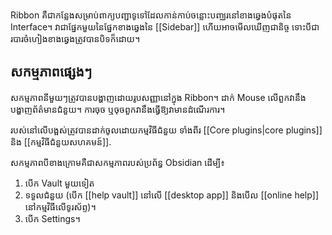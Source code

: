 Ribbon គឺជាកន្លែងសម្រាប់ពាក្យបញ្ជាទូទៅដែលកាន់កាប់ចន្លោះបញ្ឈរនៅខាងឆ្វេងបំផុតនៃ Interface។ វាជាផ្នែកមួយនៃផ្នែកខាងឆ្វេងនៃ [[Sidebar]] ហើយអាចមើលឃើញជានិច្ច ទោះបីជារបារចំហៀងខាងឆ្វេងត្រូវបានបិទក៏ដោយ។

## សកម្មភាពផ្សេងៗ

សកម្មភាពនីមួយៗត្រូវបានបង្ហាញដោយរូបសញ្ញានៅក្នុង Ribbon។​ ដាក់ Mouse លើពួកវានឹងបង្ហាញព័ត៌មានជំនួយ។ ការចុច ឬចុចពួកវានឹងធ្វើឱ្យវាមានដំណើរការ។

របស់នៅលើបង្អស់ត្រូវបានដាក់ចូលដោយកម្មវិធីជំនួយ ទាំងពីរ [[Core plugins|core plugins]] និង [[កម្មវិធីជំនួយសហគមន៍]].

សកម្មភាពបីខាងក្រោមគឺជាសកម្មភាពរបស់ប្រព័ន្ធ Obsidian ដើម្បី៖

1. បើក Vault មួយទៀត
2. ទទួល​ជំនួយ (បើក [[help vault]] នៅលើ [[desktop app]] និងបើល [[online help]] នៅកម្មវិធីលើទូរស័ព្ទ)។
3. បើក​ Settings។
